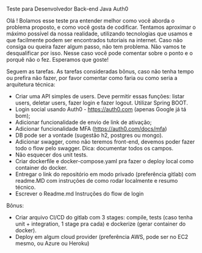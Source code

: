 Teste para Desenvolvedor Back-end Java Auth0

Olá ! Bolamos esse teste pra entender melhor como você aborda o problema proposto, e como você gosta de codificar. Tentamos aproximar o máximo possível da nossa realidade, utilizando tecnologias que usamos e que facilmente podem ser encontrados tutoriais na internet.
Caso não consiga ou queira fazer algum passo, não tem problema. Não vamos te desqualificar por isso. Nesse caso você pode comentar sobre o ponto e o porquê não o fez. Esperamos que goste!

Seguem as tarefas. As tarefas consideradas bônus, caso não tenha tempo ou prefira não fazer, por favor comentar como faria ou como seria a arquitetura técnica:

- Criar uma API simples de users. Deve permitir essas funções: listar users, deletar users, fazer login e fazer logout. Utilizar Spring BOOT. 
- Login social usando Auth0 - https://auth0.com (apenas Google já tá bom);
- Adicionar funcionalidade de envio de link de ativação;
- Adicionar funcionalidade MFA (https://auth0.com/docs/mfa)
- DB pode ser a vontade (sugestão h2, postgres ou mongo).
- Adicionar swagger, como não teremos front-end, devemos poder fazer todo o flow pelo swagger. Dica: documentar todos os campos. 
- Não esquecer dos unit tests. 
- Criar dockerfile e docker-compose.yaml pra fazer o deploy local como container do docker.
- Entregar o link do repositório em modo privado (preferência gitlab) com readme.MD com instruções de como rodar localmente e resumo técnico.
- Escrever o Readme.md Instruções do flow de login

Bônus:
- Criar arquivo CI/CD do gitlab com 3 stages: compile, tests (caso tenha unit + integration, 1 stage pra cada) e dockerize (gerar container do docker). 
- Deploy em algum cloud provider (preferência AWS, pode ser no EC2 mesmo, ou Azure ou Heroku)
